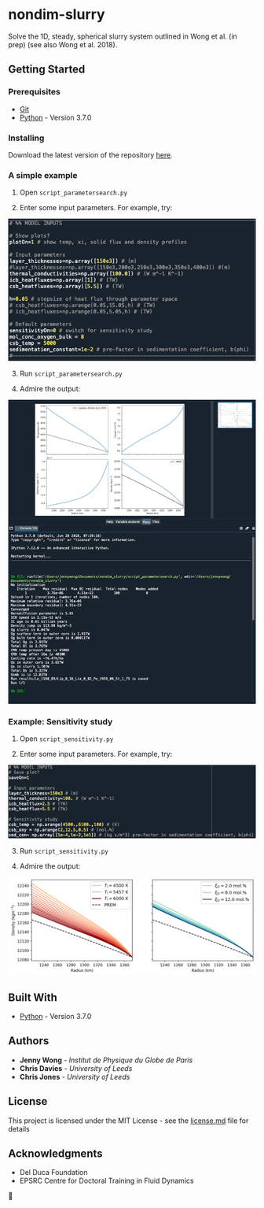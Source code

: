 # nondim-slurry

Solve the 1D, steady, spherical slurry system outlined in Wong et al.
(in prep) (see also Wong et al. 2018).

## Getting Started

### Prerequisites
- [Git](https://git-scm.com)
- [Python](https://www.python.org/) - Version 3.7.0

### Installing

Download the latest version of the repository [here](https://github.com/jnywong/nondim-slurry).

### A simple example

1. Open `script_parametersearch.py`

2. Enter some input parameters. For example, try:

![alt text](docs/simple_example.png "Simple example")

3. Run `script_parametersearch.py`

4. Admire the output:

![alt text](docs/simple_output.png "Simple output")

### Example: Sensitivity study

1. Open `script_sensitivity.py`

2. Enter some input parameters. For example, try:

![hello!](docs/sensitivity.png "Example: Sensitivity study")

3. Run `script_sensitivity.py`

4. Admire the output:

![hello!](docs/sensitivity_example.png "Example: Sensitivity output")

## Built With

* [Python](https://www.python.org/) - Version 3.7.0

## Authors

* **Jenny Wong** - *Institut de Physique du Globe de Paris*
* **Chris Davies** - *University of Leeds*
* **Chris Jones** - *University of Leeds*

## License

This project is licensed under the MIT License - see the [license.md](license.md) file for details

## Acknowledgments

* Del Duca Foundation
* EPSRC Centre for Doctoral Training in Fluid Dynamics


:tada:
